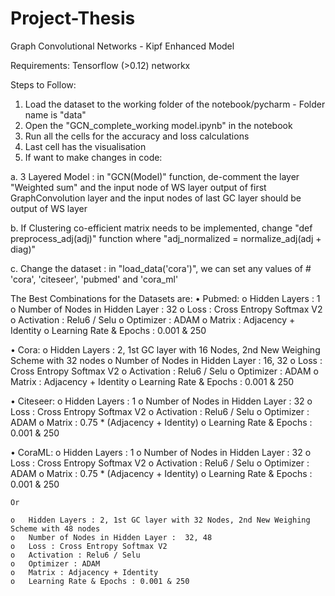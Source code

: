 # Project-Thesis

Graph Convolutional Networks - Kipf Enhanced Model
	
Requirements:
	Tensorflow (>0.12)
	networkx

Steps to Follow:
1. Load the dataset to the working folder of the notebook/pycharm - Folder name is "data"
2. Open the "GCN_complete_working model.ipynb" in the notebook
3. Run all the cells for the accuracy and loss calculations
4. Last cell has the visualisation
5. If want to make changes in code:

a. 3 Layered Model : in "GCN(Model)" function, de-comment the layer "Weighted sum" and the input node of WS layer output of first GraphConvolution layer and the input nodes of last GC layer should be output of WS layer

b. If Clustering co-efficient matrix needs to be implemented, change "def preprocess_adj(adj)" function where "adj_normalized = normalize_adj(adj + diag)"

c. Change the dataset : in "load_data('cora')", we can set any values of   # 'cora', 'citeseer', 'pubmed' and 'cora_ml'

The Best Combinations for the Datasets are:
•	Pubmed: 
    o	Hidden Layers : 1
    o	Number of Nodes in Hidden Layer : 32
    o	Loss : Cross Entropy Softmax V2
    o	Activation : Relu6 / Selu
    o	Optimizer : ADAM
    o	Matrix : Adjacency + Identity
    o	Learning Rate & Epochs : 0.001 & 250

•	Cora:
    o	Hidden Layers : 2, 1st GC layer with 16 Nodes, 2nd New Weighing Scheme with 32 nodes
    o	Number of Nodes in Hidden Layer : 16, 32
    o	Loss : Cross Entropy Softmax V2
    o	Activation : Relu6 / Selu
    o	Optimizer : ADAM
    o	Matrix : Adjacency + Identity
    o	Learning Rate & Epochs : 0.001 & 250

•	Citeseer: 
    o	Hidden Layers : 1
    o	Number of Nodes in Hidden Layer : 32
    o	Loss : Cross Entropy Softmax V2
    o	Activation : Relu6 / Selu
    o	Optimizer : ADAM
    o	Matrix : 0.75 * (Adjacency + Identity)
    o	Learning Rate & Epochs : 0.001 & 250
    
•	CoraML:
    o	Hidden Layers : 1
    o	Number of Nodes in Hidden Layer : 32
    o	Loss : Cross Entropy Softmax V2
    o	Activation : Relu6 / Selu
    o	Optimizer : ADAM
    o	Matrix : 0.75 * (Adjacency + Identity)
    o	Learning Rate & Epochs : 0.001 & 250
    
    Or
    
    o	Hidden Layers : 2, 1st GC layer with 32 Nodes, 2nd New Weighing Scheme with 48 nodes
    o	Number of Nodes in Hidden Layer :  32, 48
    o	Loss : Cross Entropy Softmax V2
    o	Activation : Relu6 / Selu
    o	Optimizer : ADAM
    o	Matrix : Adjacency + Identity
    o	Learning Rate & Epochs : 0.001 & 250
